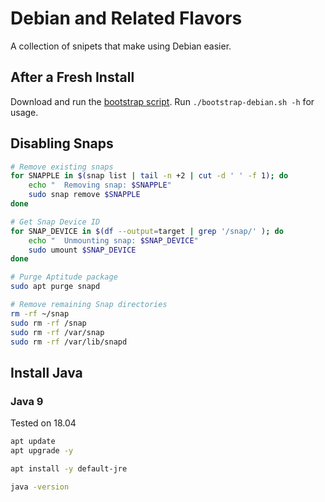 # Debian and Related Flavors

A collection of snipets that make using Debian easier.


## After a Fresh Install
Download and run the [bootstrap script](files/bootstrap-debian.sh).
Run `./bootstrap-debian.sh -h` for usage.


## Disabling Snaps
```bash
# Remove existing snaps
for SNAPPLE in $(snap list | tail -n +2 | cut -d ' ' -f 1); do
    echo "  Removing snap: $SNAPPLE"
    sudo snap remove $SNAPPLE
done

# Get Snap Device ID
for SNAP_DEVICE in $(df --output=target | grep '/snap/' ); do
    echo "  Unmounting snap: $SNAP_DEVICE"
    sudo umount $SNAP_DEVICE
done

# Purge Aptitude package
sudo apt purge snapd

# Remove remaining Snap directories
rm -rf ~/snap
sudo rm -rf /snap
sudo rm -rf /var/snap
sudo rm -rf /var/lib/snapd
```


## Install Java
### Java 9
Tested on 18.04
```bash
apt update
apt upgrade -y

apt install -y default-jre

java -version
```
